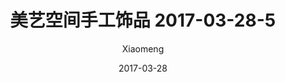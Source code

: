 ---
layout: post
title: 美艺空间手工饰品 2017-03-28-5
description: 美艺空间手工饰品
date: 2017-03-28
img: http://imglf1.nosdn.127.net/img/R2s3QnZjM0lqWFFhSTNFWDd0alhFVVVoOWtEMVZRUlovTittODhOamk0b3lERFJpNVZUODFRPT0.jpg?imageView&thumbnail=1680x0&quality=96&stripmeta=0&type=jpg
author: Xiaomeng
---